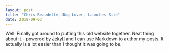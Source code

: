 ```yaml
---
layout: post
title: "Chris Beaudette, Dog Lover, Launches Site"
date: 2018-09-03
---
```


Well. Finally got around to putting this old website together. Neat thing about it - powered by [Jekyll](http://jekyllrb.com) and I can use Markdown to author my posts. 
It actually is a lot easier than I thought it was going to be.
